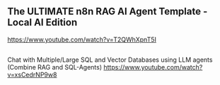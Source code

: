 ## The ULTIMATE n8n RAG AI Agent Template - Local AI Edition
https://www.youtube.com/watch?v=T2QWhXpnT5I
## 
Chat with Multiple/Large SQL and Vector Databases using LLM agents (Combine RAG and SQL-Agents)
https://www.youtube.com/watch?v=xsCedrNP9w8
